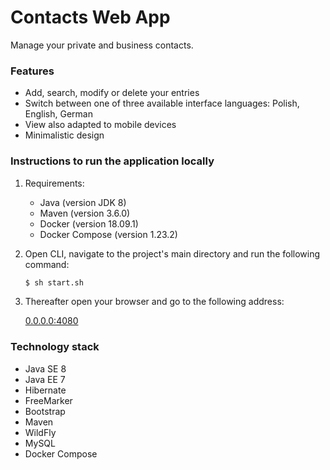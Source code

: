 # Contacts Web App

Manage your private and business contacts.

### Features

- Add, search, modify or delete your entries
- Switch between one of three available interface languages: Polish, English, German
- View also adapted to mobile devices
- Minimalistic design

### Instructions to run the application locally

1. Requirements:

    - Java (version JDK 8)
    - Maven (version 3.6.0)
    - Docker (version 18.09.1)
    - Docker Compose (version 1.23.2)

2. Open CLI, navigate to the project's main directory and run the following command:

    ```bash
    $ sh start.sh
    ```

3. Thereafter open your browser and go to the following address:

    [0.0.0.0:4080](http://0.0.0.0:4080/ "Contacts Web App")
    
### Technology stack

- Java SE 8
- Java EE 7
- Hibernate
- FreeMarker
- Bootstrap
- Maven
- WildFly
- MySQL
- Docker Compose